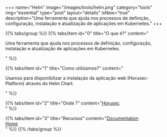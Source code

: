 +++
name="Helm"
image="/images/tools/helm.png"
category="tools"
ring="essential"
type="post"
layout="details"
isNew="true"
description="Uma ferramenta que ajuda nos processos de definição, configuração, instalação e atualização de aplicações em Kubernetes."
+++

{{% tabs/group %}}
  {{% tabs/item id="0" title="O que é?" content="<p>Uma ferramenta que ajuda nos processos de definição, configuração, instalação e atualização de aplicações em Kubernetes.</p>" %}}
  
  {{% tabs/item id="1" title="Como utilizamos?" content="<p>Usamos para disponibilizar a instalação da aplicação web (Horusec-Platform) através do Helm Chart.</p>" %}}
  
  {{% tabs/item id="2" title="Onde ?" content="<a href='https://horusec.io/site/'>Horusec</a><br />" %}}

   {{% tabs/item id="3" title="Recursos" content="<a href='https://helm.sh/docs/intro/'>Documentation</a><br /><a href='https://helm.sh/'>Home</a><br />" %}}
{{% /tabs/group %}}